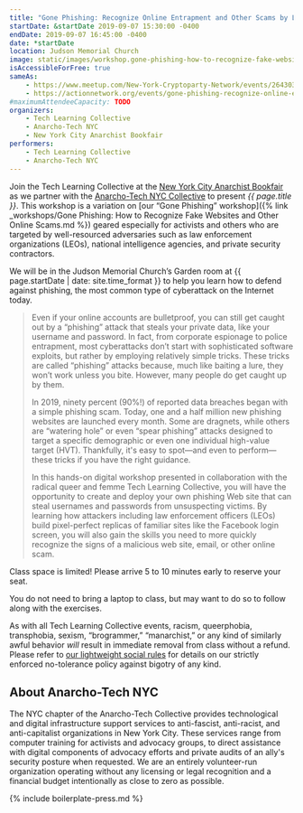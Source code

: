 ```yaml
---
title: "Gone Phishing: Recognize Online Entrapment and Other Scams by Learning How to Launch Your Own Phishing Attack Website"
startDate: &startDate 2019-09-07 15:30:00 -0400
endDate: 2019-09-07 16:45:00 -0400
date: *startDate
location: Judson Memorial Church
image: static/images/workshop.gone-phishing-how-to-recognize-fake-websites-and-other-online-scams.rectangle.jpg
isAccessibleForFree: true
sameAs:
    - https://www.meetup.com/New-York-Cryptoparty-Network/events/264303547/
    - https://actionnetwork.org/events/gone-phishing-recognize-online-entrapment-and-other-scams-by-learning-how-to-launch-your-own-phishing-attack-website
#maximumAttendeeCapacity: TODO
organizers:
    - Tech Learning Collective
    - Anarcho-Tech NYC
    - New York City Anarchist Bookfair
performers:
    - Tech Learning Collective
    - Anarcho-Tech NYC
---
```


Join the Tech Learning Collective at the [New York City Anarchist Bookfair](https://anarchistbookfair.net/) as we partner with the [Anarcho-Tech NYC Collective](https://github.com/AnarchoTechNYC/meta/wiki) to present *{{ page.title }}*. This workshop is a variation on [our &ldquo;Gone Phishing&rdquo; workshop]({% link _workshops/Gone Phishing: How to Recognize Fake Websites and Other Online Scams.md %}) geared especially for activists and others who are targeted by well-resourced adversaries such as law enforcement organizations (LEOs), national intelligence agencies, and private security contractors.

We will be in the Judson Memorial Church&rsquo;s Garden room at {{ page.startDate | date: site.time_format }} to help you learn how to defend against phishing, the most common type of cyberattack on the Internet today.

> Even if your online accounts are bulletproof, you can still get caught out by a &ldquo;phishing&rdquo; attack that steals your private data, like your username and password. In fact, from corporate espionage to police entrapment, most cyberattacks don&rsquo;t start with sophisticated software exploits, but rather by employing relatively simple tricks. These tricks are called &ldquo;phishing&rdquo; attacks because, much like baiting a lure, they won&rsquo;t work unless you bite. However, many people do get caught up by them.
>
> In 2019, ninety percent (90%!) of reported data breaches began with a simple phishing scam. Today, one and a half million new phishing websites are launched every month. Some are dragnets, while others are &ldquo;watering hole&rdquo; or even &ldquo;spear phishing&rdquo; attacks designed to target a specific demographic or even one individual high-value target (HVT). Thankfully, it's easy to spot&mdash;and even to perform&mdash;these tricks if you have the right guidance.
>
> In this hands-on digital workshop presented in collaboration with the radical queer and femme Tech Learning Collective, you will have the opportunity to create and deploy your own phishing Web site that can steal usernames and passwords from unsuspecting victims. By learning how attackers including law enforcement officers (LEOs) build pixel-perfect replicas of familiar sites like the Facebook login screen, you will also gain the skills you need to more quickly recognize the signs of a malicious web site, email, or other online scam.

Class space is limited! Please arrive 5 to 10 minutes early to reserve your seat.

You do not need to bring a laptop to class, but may want to do so to follow along with the exercises.

As with all Tech Learning Collective events, racism, queerphobia, transphobia, sexism, “brogrammer,” “manarchist,” or any kind of similarly awful behavior *will* result in immediate removal from class without a refund. Please refer to [our lightweight social rules](https://github.com/AnarchoTechNYC/meta/wiki/Social-rules) for details on our strictly enforced no-tolerance policy against bigotry of any kind.

## About Anarcho-Tech NYC

The NYC chapter of the Anarcho-Tech Collective provides technological and digital infrastructure support services to anti-fascist, anti-racist, and anti-capitalist organizations in New York City. These services range from computer training for activists and advocacy groups, to direct assistance with digital components of advocacy efforts and private audits of an ally's security posture when requested. We are an entirely volunteer-run organization operating without any licensing or legal recognition and a financial budget intentionally as close to zero as possible.

{% include boilerplate-press.md %}

